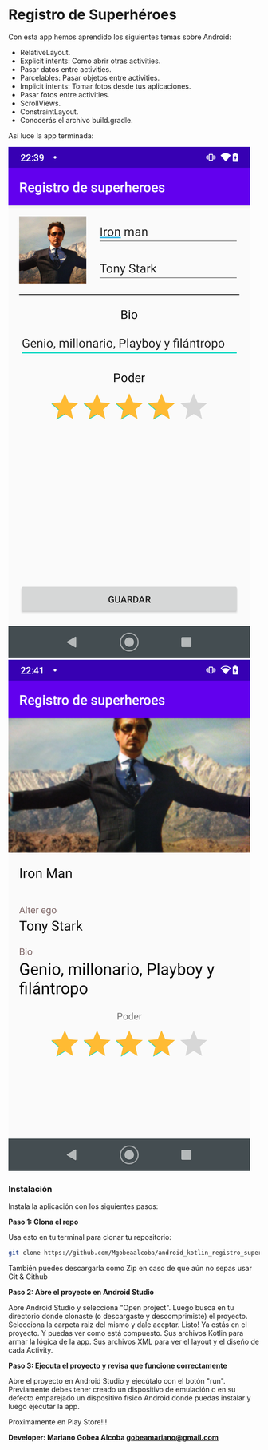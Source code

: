 # Registro de Superhéroes

Con esta app hemos aprendido los siguientes temas sobre Android:

- RelativeLayout.
- Explicit intents: Como abrir otras activities.
- Pasar datos entre activities.
- Parcelables: Pasar objetos entre activities.
- Implicit intents: Tomar fotos desde tus aplicaciones.
- Pasar fotos entre activities.
- ScrollViews.
- ConstraintLayout.
- Conocerás el archivo build.gradle.

Así luce la app terminada:

![Captura 1](screenshots/screen_1.png)
![Captura 2](screenshots/screen_2.png)

### Instalación

Instala la aplicación con los siguientes pasos:

**Paso 1: Clona el repo**

Usa esto en tu terminal para clonar tu repositorio:
```bash
git clone https://github.com/Mgobeaalcoba/android_kotlin_registro_superheroes_app.git
```
También puedes descargarla como Zip en caso de que aún no sepas usar Git & Github

**Paso 2: Abre el proyecto en Android Studio**

Abre Android Studio y selecciona "Open project". Luego busca en tu directorio donde clonaste (o descargaste y descomprimiste) el proyecto. Selecciona la carpeta raiz del mismo y dale aceptar. Listo! Ya estás en el proyecto. Y puedas ver como está compuesto. Sus archivos Kotlin para armar la lógica de la app. Sus archivos XML para ver el layout y el diseño de cada Activity.

**Paso 3: Ejecuta el proyecto y revisa que funcione correctamente**

Abre el proyecto en Android Studio y ejecútalo con el botón "run". Previamente debes tener creado un dispositivo de emulación o en su defecto emparejado un dispositivo físico Android donde puedas instalar y luego ejecutar la app.

Proximamente en Play Store!!!

**Developer: Mariano Gobea Alcoba gobeamariano@gmail.com**
